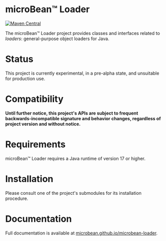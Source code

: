 # microBean™ Loader

[![Maven Central](https://maven-badges.herokuapp.com/maven-central/org.microbean/microbean-loader/badge.svg)](https://maven-badges.herokuapp.com/maven-central/org.microbean/microbean-loader)

The microBean™ Loader project provides classes and interfaces related
to _loaders_: general-purpose object loaders for Java.

# Status

This project is currently experimental, in a pre-alpha state, and
unsuitable for production use.

# Compatibility

**Until further notice, this project's APIs are subject to frequent
backwards-incompatible signature and behavior changes, regardless of
project version and without notice.**

# Requirements

microBean™ Loader requires a Java runtime of version 17 or higher.

# Installation

Please consult one of the project's submodules for its installation
procedure.

# Documentation

Full documentation is available at
[microbean.github.io/microbean-loader](https://microbean.github.io/microbean-loader/).
